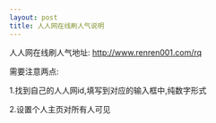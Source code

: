 ```yaml
---
layout: post
title: 人人网在线刷人气说明
---
```


人人网在线刷人气地址:
<http://www.renren001.com/rq>

需要注意两点:

1.找到自己的人人网id,填写到对应的输入框中,纯数字形式

2.设置个人主页对所有人可见
